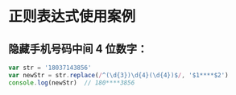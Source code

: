# 正则表达式使用案例

## 隐藏手机号码中间 4 位数字：
```js
var str = '18037143856'
var newStr = str.replace(/^(\d{3})\d{4}(\d{4})$/, '$1****$2')
console.log(newStr)  // 180****3856
```

